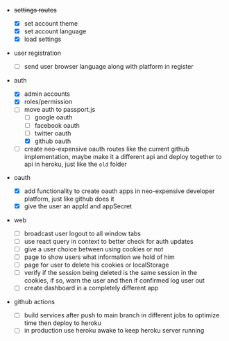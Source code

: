 - ~~settings routes~~

  - [x] set account theme
  - [x] set account language
  - [x] load settings

- user registration

  - [ ] send user browser language along with platform in register

- auth

  - [x] admin accounts
  - [x] roles/permission
  - [ ] move auth to passport.js
    - [ ] google oauth
    - [ ] facebook oauth
    - [ ] twitter oauth
    - [x] github oauth
  - [ ] create neo-expensive oauth routes like the current github implementation, maybe make it a different api and deploy together to api in heroku, just like the `old` folder

- oauth

  - [x] add functionality to create oauth apps in neo-expensive developer platform, just like github does it
  - [x] give the user an appId and appSecret

- web

  - [ ] broadcast user logout to all window tabs
  - [ ] use react query in context to better check for auth updates
  - [ ] give a user choice between using cookies or not
  - [ ] page to show users what information we hold of him
  - [ ] page for user to delete his cookies or localStorage
  - [ ] verify if the session being deleted is the same session in the cookies, if so, warn the user and then if confirmed log user out
  - [ ] create dashboard in a completely different app

- github actions
  - [ ] build services after push to main branch in different jobs to optimize time then deploy to heroku
  - [ ] in production use heroku awake to keep heroku server running
